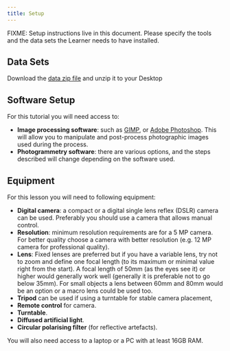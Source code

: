 ```yaml
---
title: Setup
---
```


FIXME: Setup instructions live in this document. Please specify the tools and
the data sets the Learner needs to have installed.

## Data Sets

<!--
FIXME: place any data you want learners to use in `episodes/data` and then use
       a relative link ( [data zip file](data/lesson-data.zip) ) to provide a
       link to it, replacing the example.com link.
-->
Download the [data zip file](https://example.com/FIXME) and unzip it to your Desktop

## Software Setup

For this tutorial you will need access to:

- **Image processing software**: such as [GIMP](),
or [Adobe Photoshop](). This will allow you to
manipulate and post-process photographic images
used during the process.
- **Photogrammetry software**: there are various 
options, and the steps
described will change depending on the software used.



## Equipment


For this lesson you will need to following equipment:

- **Digital camera**: a compact or a digital single lens reflex (DSLR) camera can be used. Preferably you should use a camera that allows manual control.
-	**Resolution**: minimum resolution requirements 
are for a 5 MP camera. For better quality choose 
a camera with better resolution (e.g. 12 MP camera for professional quality).
- **Lens**: Fixed lenses are preferred but if 
you have a variable lens, try not to zoom and 
define one focal length (to its maximum or 
minimal value right from the start). 
A focal length of 50mm (as the eyes see it) or 
higher would generally work well (generally it is preferable not to go below 35mm). For small objects a 
lens between 60mm and 80mm would be an 
option or a macro lens could be used too.
-	**Tripod** can be used if using a 
turntable for stable camera placement, 
- **Remote control** for camera.
- **Turntable**.
- **Diffused artificial light**.
- **Circular polarising filter** (for reflective artefacts).

You will also need access to a laptop or a 
PC with at least 16GB RAM.


